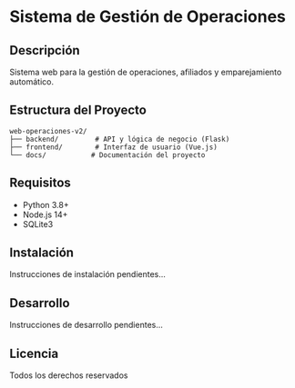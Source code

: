 # Sistema de Gestión de Operaciones

## Descripción
Sistema web para la gestión de operaciones, afiliados y emparejamiento automático.

## Estructura del Proyecto
```
web-operaciones-v2/
├── backend/         # API y lógica de negocio (Flask)
├── frontend/        # Interfaz de usuario (Vue.js)
└── docs/           # Documentación del proyecto
```

## Requisitos
- Python 3.8+
- Node.js 14+
- SQLite3

## Instalación
Instrucciones de instalación pendientes...

## Desarrollo
Instrucciones de desarrollo pendientes...

## Licencia
Todos los derechos reservados